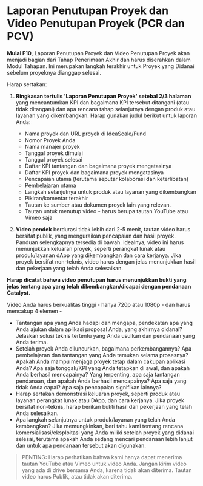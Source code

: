 # **Laporan Penutupan Proyek dan Video Penutupan Proyek (PCR dan PCV)**

**Mulai F10,** Laporan Penutupan Proyek dan Video Penutupan Proyek akan menjadi bagian dari Tahap Penerimaan Akhir dan harus diserahkan dalam Modul Tahapan. Ini merupakan langkah terakhir untuk Proyek yang Didanai sebelum proyeknya dianggap selesai.

Harap sertakan:

1. **Ringkasan tertulis 'Laporan Penutupan Proyek' setebal 2/3 halaman** yang mencantumkan KPI dan bagaimana KPI tersebut ditangani (atau tidak ditangani) dan apa rencana tahap selanjutnya dengan produk atau layanan yang dikembangkan. Harap gunakan judul berikut untuk laporan Anda:

    - Nama proyek dan URL proyek di IdeaScale/Fund
    - Nomor Proyek Anda
    - Nama manajer proyek
    - Tanggal proyek dimulai
    - Tanggal proyek selesai
    - Daftar KPI tantangan dan bagaimana proyek mengatasinya
    - Daftar KPI proyek dan bagaimana proyek mengatasinya
    - Pencapaian utama (terutama seputar kolaborasi dan keterlibatan)
    - Pembelajaran utama
    - Langkah selanjutnya untuk produk atau layanan yang dikembangkan
    - Pikiran/komentar terakhir
    - Tautan ke sumber atau dokumen proyek lain yang relevan.
    - Tautan untuk menutup video - harus berupa tautan YouTube atau Vimeo saja

2. **Video pendek** berdurasi tidak lebih dari 2-5 menit, tautan video harus bersifat publik, yang menguraikan pencapaian dan hasil proyek. Panduan selengkapnya tersedia di bawah. Idealnya, video ini harus menunjukkan keluaran proyek, seperti perangkat lunak atau produk/layanan dApp yang dikembangkan dan cara kerjanya. Jika proyek bersifat non-teknis, video harus dengan jelas menunjukkan hasil dan pekerjaan yang telah Anda selesaikan.

**Harap dicatat bahwa video penutupan harus menunjukkan bukti yang jelas tentang apa yang telah dikembangkan/dicapai dengan pendanaan Catalyst.**

Video Anda harus berkualitas tinggi - hanya 720p atau 1080p - dan harus mencakup 4 elemen -

- Tantangan apa yang Anda hadapi dan mengapa, pendekatan apa yang Anda ajukan dalam aplikasi proposal Anda, yang akhirnya didanai? Jelaskan solusi teknis tertentu yang Anda usulkan dan pendanaan yang Anda terima.
- Setelah proyek Anda diluncurkan, bagaimana perkembangannya? Apa pembelajaran dan tantangan yang Anda temukan selama prosesnya? Apakah Anda mampu menjaga proyek tetap dalam cakupan aplikasi Anda? Apa saja tonggak/KPI yang Anda tetapkan di awal, dan apakah Anda berhasil mencapainya? Yang terpenting, apa saja tantangan pendanaan, dan apakah Anda berhasil mencapainya? Apa saja yang tidak Anda capai? Apa saja pencapaian signifikan lainnya?
- Harap sertakan demonstrasi keluaran proyek, seperti produk atau layanan perangkat lunak atau DApp, dan cara kerjanya. Jika proyek bersifat non-teknis, harap berikan bukti hasil dan pekerjaan yang telah Anda selesaikan.
- Apa langkah selanjutnya untuk produk/layanan yang telah Anda kembangkan? Jika memungkinkan, beri tahu kami tentang rencana komersialisasi/eksploitasi yang Anda miliki setelah proyek yang didanai selesai, terutama apakah Anda sedang mencari pendanaan lebih lanjut dan untuk apa pendanaan tersebut akan digunakan.

> PENTING: Harap perhatikan bahwa kami hanya dapat menerima tautan YouTube atau Vimeo untuk video Anda. Jangan kirim video yang ada di drive bersama Anda, karena tidak akan diterima. Tautan video harus Publik, atau tidak akan diterima.
